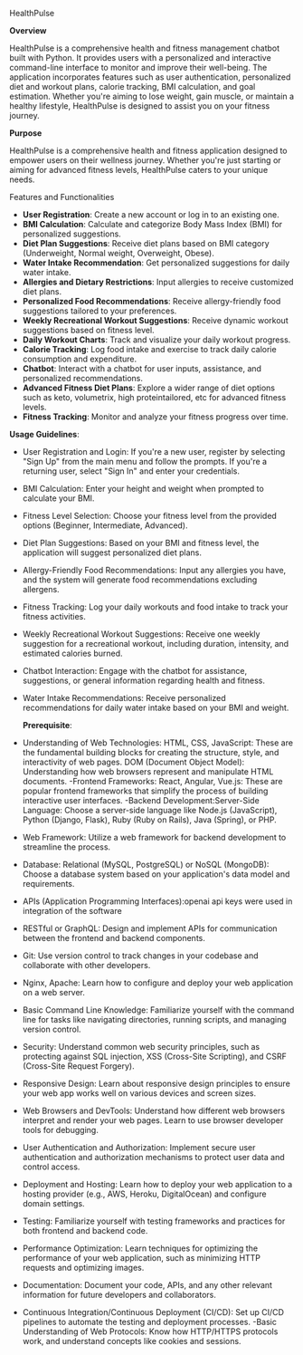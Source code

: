 HealthPulse

**Overview**

HealthPulse is a comprehensive health and fitness management chatbot built with Python. It provides users with a personalized and interactive command-line interface to monitor and improve their well-being. The application incorporates features such as user authentication, personalized diet and workout plans, calorie tracking, BMI calculation, and goal estimation. Whether you're aiming to lose weight, gain muscle, or maintain a healthy lifestyle, HealthPulse is designed to assist you on your fitness journey.

**Purpose** 

HealthPulse is a comprehensive health and fitness application designed to empower users on their wellness journey. Whether you're just starting or aiming for advanced fitness levels, HealthPulse caters to your unique needs.

 Features and Functionalities
- **User Registration**: Create a new account or log in to an existing one.
- **BMI Calculation**: Calculate and categorize Body Mass Index (BMI) for personalized suggestions.
- **Diet Plan Suggestions**: Receive diet plans based on BMI category (Underweight, Normal weight, Overweight, Obese).
- **Water Intake Recommendation**: Get personalized suggestions for daily water intake.
- **Allergies and Dietary Restrictions**: Input allergies to receive customized diet plans.
- **Personalized Food Recommendations**: Receive allergy-friendly food suggestions tailored to your preferences.
- **Weekly Recreational Workout Suggestions**: Receive dynamic workout suggestions based on fitness level.
- **Daily Workout Charts**: Track and visualize your daily workout progress.
- **Calorie Tracking**: Log food intake and exercise to track daily calorie consumption and expenditure.
- **Chatbot**: Interact with a chatbot for user inputs, assistance, and personalized recommendations.
- **Advanced Fitness Diet Plans**: Explore a wider range of diet options such as keto, volumetrix, high proteintailored, etc for advanced fitness levels.
- **Fitness Tracking**: Monitor and analyze your fitness progress over time.

**Usage Guidelines**:
- User Registration and Login: If you're a new user, register by selecting "Sign Up" from the main menu and follow the prompts. If you're a returning user, select "Sign In" and enter your credentials.
- BMI Calculation: Enter your height and weight when prompted to calculate your BMI.
- Fitness Level Selection: Choose your fitness level from the provided options (Beginner, Intermediate, Advanced).
- Diet Plan Suggestions: Based on your BMI and fitness level, the application will suggest personalized diet plans.
- Allergy-Friendly Food Recommendations: Input any allergies you have, and the system will generate food recommendations excluding allergens.
- Fitness Tracking: Log your daily workouts and food intake to track your fitness activities.
- Weekly Recreational Workout Suggestions: Receive one weekly suggestion for a recreational workout, including duration, intensity, and estimated calories burned.
- Chatbot Interaction: Engage with the chatbot for assistance, suggestions, or general information regarding health and fitness.
- Water Intake Recommendations: Receive personalized recommendations for daily water intake based on your BMI and weight.

  **Prerequisite**:

- Understanding of Web Technologies: HTML, CSS, JavaScript: These are the fundamental building blocks for creating the structure, style, and interactivity of web pages.
DOM (Document Object Model): Understanding how web browsers represent and manipulate HTML documents.
-Frontend Frameworks: React, Angular, Vue.js: These are popular frontend frameworks that simplify the process of building interactive user interfaces.
-Backend Development:Server-Side Language: Choose a server-side language like Node.js (JavaScript), Python (Django, Flask), Ruby (Ruby on Rails), Java (Spring), or PHP.
- Web Framework: Utilize a web framework for backend development to streamline the process.
- Database: Relational (MySQL, PostgreSQL) or NoSQL (MongoDB): Choose a database system based on your application's data model and requirements.
- APIs (Application Programming Interfaces):openai api keys were used in integration of the software 
- RESTful or GraphQL: Design and implement APIs for communication between the frontend and backend components.
- Git: Use version control to track changes in your codebase and collaborate with other developers.
- Nginx, Apache: Learn how to configure and deploy your web application on a web server.
- Basic Command Line Knowledge: Familiarize yourself with the command line for tasks like navigating directories, running scripts, and managing version control.
- Security: Understand common web security principles, such as protecting against SQL injection, XSS (Cross-Site Scripting), and CSRF (Cross-Site Request Forgery).
- Responsive Design: Learn about responsive design principles to ensure your web app works well on various devices and screen sizes.
- Web Browsers and DevTools: Understand how different web browsers interpret and render your web pages. Learn to use browser developer tools for debugging.
- User Authentication and Authorization: Implement secure user authentication and authorization mechanisms to protect user data and control access.
- Deployment and Hosting: Learn how to deploy your web application to a hosting provider (e.g., AWS, Heroku, DigitalOcean) and configure domain settings.
- Testing: Familiarize yourself with testing frameworks and practices for both frontend and backend code.
- Performance Optimization: Learn techniques for optimizing the performance of your web application, such as minimizing HTTP requests and optimizing images.
- Documentation: Document your code, APIs, and any other relevant information for future developers and collaborators.
- Continuous Integration/Continuous Deployment (CI/CD): Set up CI/CD pipelines to automate the testing and deployment processes.
-Basic Understanding of Web Protocols: Know how HTTP/HTTPS protocols work, and understand concepts like cookies and sessions.

